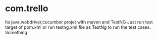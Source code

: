 # com.trello
Its java,webdriver,cucumber projet with maven and  TestNG
Just run test target of pom.xml or run testng.xml file as TestNg to run the test cases.
Something